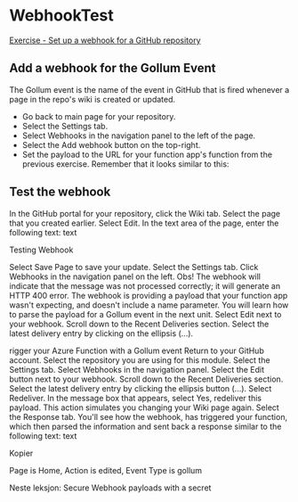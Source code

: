 # WebhookTest

[Exercise - Set up a webhook for a GitHub repository](https://docs.microsoft.com/nb-no/learn/modules/monitor-github-events-with-a-function-triggered-by-a-webhook/5-exercise-setup-webhook-for-github-repo)

## Add a webhook for the Gollum Event
The Gollum event is the name of the event in GitHub that is fired whenever a page in the repo's wiki is created or updated.
- Go back to main page for your repository.
- Select the Settings tab.
- Select Webhooks in the navigation panel to the left of the page.
- Select the Add webhook button on the top-right.
- Set the payload to the URL for your function app's function from the previous exercise. Remember that it looks similar to this:


## Test the webhook
In the GitHub portal for your repository, click the Wiki tab.
Select the page that you created earlier.
Select Edit.
In the text area of the page, enter the following text:
text

Testing Webhook

Select Save Page to save your update.
Select the Settings tab.
Click Webhooks in the navigation panel on the left.
 Obs!
The webhook will indicate that the message was not processed correctly; it will generate an HTTP 400 error. The webhook is providing a payload that your function app wasn't expecting, and doesn't include a name parameter. You will learn how to parse the payload for a Gollum event in the next unit.
Select Edit next to your webhook.
Scroll down to the Recent Deliveries section.
Select the latest delivery entry by clicking on the ellipsis (...).

rigger your Azure Function with a Gollum event
Return to your GitHub account.
Select the repository you are using for this module.
Select the Settings tab.
Select Webhooks in the navigation panel.
Select the Edit button next to your webhook.
Scroll down to the Recent Deliveries section.
Select the latest delivery entry by clicking the ellipsis button (...).
Select Redeliver.
In the message box that appears, select Yes, redeliver this payload. This action simulates you changing your Wiki page again.
Select the Response tab. You'll see how the webhook, has triggered your function, which then parsed the information and sent back a response similar to the following text:
text

Kopier

Page is Home, Action is edited, Event Type is gollum

Neste leksjon: Secure Webhook payloads with a secret
